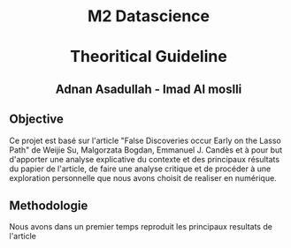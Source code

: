 # 
# <center> M2 Datascience </center> 
# <center> Theoritical Guideline
 </center> 

## <center> Adnan Asadullah - Imad Al moslli </center> 

## Objective 
Ce projet est basé sur l'article "False Discoveries occur Early on the Lasso Path" de Weijie Su, Malgorzata Bogdan, Emmanuel J. Candès 
et à pour but d'apporter une analyse explicative du contexte et des principaux résultats du papier de l'article, de faire une analyse critique 
et de procéder à une exploration personnelle que nous avons choisit de realiser en numérique.

## Methodologie 
Nous avons dans un premier temps reproduit les principaux resultats de l'article
 



